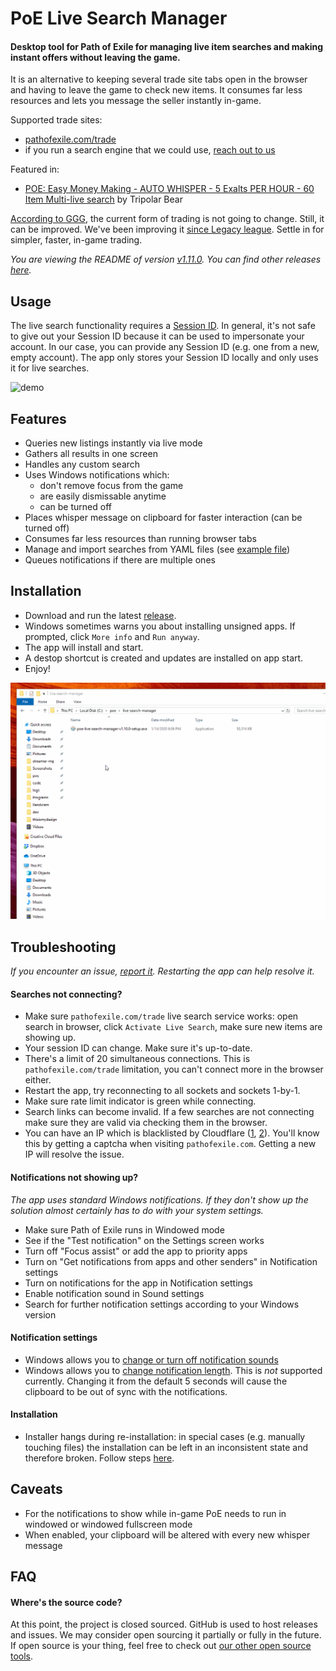 # PoE Live Search Manager

#### Desktop tool for Path of Exile for managing live item searches and making instant offers without leaving the game.

It is an alternative to keeping several trade site tabs open in the browser and having to leave the game to check new items. It consumes far less resources and lets you message the seller instantly in-game.

Supported trade sites:
- [pathofexile.com/trade](https://www.pathofexile.com/trade/search/)
- if you run a search engine that we could use, [reach out to us](mailto:git.thisismydesign@gmail.com)

Featured in:
- [POE: Easy Money Making - AUTO WHISPER - 5 Exalts PER HOUR - 60 Item Multi-live search](https://youtu.be/dBqJ8-N5Ygs?t=1903) by Tripolar Bear

[According to GGG](https://www.poe-vault.com/news/2019/05/03/improvements-to-trading-in-path-of-exile-on-pc-are-they-coming), the current form of trading is not going to change. Still, it can be improved. We've been improving it [since Legacy league](/../../releases/tag/v0.1.0). Settle in for simpler, faster, in-game trading.

*You are viewing the README of version [v1.11.0](/../../releases/tag/v1.11.0). You can find other releases [here](/../../releases).*

## Usage

The live search functionality requires a [Session ID](https://github.com/Stickymaddness/Procurement/wiki/SessionID). In general, it's not safe to give out your Session ID because it can be used to impersonate your account. In our case, you can provide any Session ID (e.g. one from a new, empty account). The app only stores your Session ID locally and only uses it for live searches.

![demo](demo.gif)

## Features

- Queries new listings instantly via live mode
- Gathers all results in one screen
- Handles any custom search
- Uses Windows notifications which:
  - don't remove focus from the game
  - are easily dismissable anytime
  - can be turned off
- Places whisper message on clipboard for faster interaction (can be turned off)
- Consumes far less resources than running browser tabs
- Manage and import searches from YAML files (see [example file](example-import-input.yml))
- Queues notifications if there are multiple ones

## Installation

- Download and run the latest [release](/../../releases).
- Windows sometimes warns you about installing unsigned apps. If prompted, click `More info` and `Run anyway`.
- The app will install and start.
- A destop shortcut is created and updates are installed on app start.
- Enjoy!

![install](install.gif)

## Troubleshooting

*If you encounter an issue, [report it](/../../issues/new/choose). Restarting the app can help resolve it.*

#### Searches not connecting?

- Make sure `pathofexile.com/trade` live search service works: open search in browser, click `Activate Live Search`, make sure new items are showing up.
- Your session ID can change. Make sure it's up-to-date.
- There's a limit of 20 simultaneous connections. This is `pathofexile.com/trade` limitation, you can't connect more in the browser either.
- Restart the app, try reconnecting to all sockets and sockets 1-by-1.
- Make sure rate limit indicator is green while connecting.
- Search links can become invalid. If a few searches are not connecting make sure they are valid via checking them in the browser.
- You can have an IP which is blacklisted by Cloudflare ([1](https://www.reddit.com/r/pathofexile/comments/aw2p9j/trying_to_visit_pathofexilecom_and_i_get_this/), [2](https://www.reddit.com/r/pathofexile/comments/awscxe/anyone_issues_with_poe_website_captcha/)). You'll know this by getting a captcha when visiting `pathofexile.com`. Getting a new IP will resolve the issue.

#### Notifications not showing up?

*The app uses standard Windows notifications. If they don't show up the solution almost certainly has to do with your system settings.*

- Make sure Path of Exile runs in Windowed mode
- See if the "Test notification" on the Settings screen works
- Turn off "Focus assist" or add the app to priority apps
- Turn on "Get notifications from apps and other senders" in Notification settings
- Turn on notifications for the app in Notification settings
- Enable notification sound in Sound settings
- Search for further notification settings according to your Windows version

#### Notification settings

- Windows allows you to [change or turn off notification sounds](https://www.google.com/search?q=windows+notification+sound)
- Windows allows you to [change notification length](https://www.google.com/search?q=windows+notification+length). This is _not_ supported currently. Changing it from the default 5 seconds will cause the clipboard to be out of sync with the notifications.

#### Installation

- Installer hangs during re-installation: in special cases (e.g. manually touching files) the installation can be left in an inconsistent state and therefore broken. Follow steps [here](/../../issues/53#issuecomment-537375953).

## Caveats

- For the notifications to show while in-game PoE needs to run in windowed or windowed fullscreen mode
- When enabled, your clipboard will be altered with every new whisper message

## FAQ

#### Where's the source code?

At this point, the project is closed sourced. GitHub is used to host releases and issues. We may consider open sourcing it partially or fully in the future. If open source is your thing, feel free to check out [our other open source tools](https://github.com/5k-mirrors).
